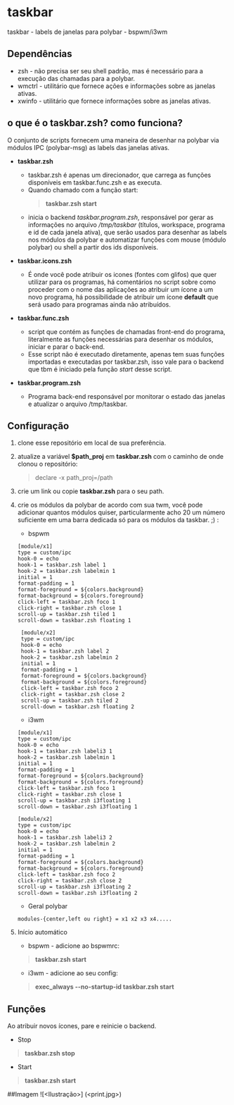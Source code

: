 # taskbar
taskbar - labels de janelas para polybar - bspwm/i3wm

## Dependências
* zsh - não precisa ser seu shell padrão, mas é necessário para a execução das chamadas para a polybar.
* wmctrl - utilitário que fornece ações e informações sobre as janelas ativas.
* xwinfo - utilitário que fornece informações sobre as janelas ativas.

## o que é o taskbar.zsh? como funciona?

O conjunto de scripts fornecem uma maneira de desenhar na polybar via módulos IPC (polybar-msg) as labels das janelas ativas.

* **taskbar.zsh**
	* taskbar.zsh é apenas um direcionador, que carrega as funções disponíveis em taskbar.func.zsh e as executa.
	* Quando chamado com a função start:
		> **taskbar.zsh start**
	* inicia o backend *taskbar.program.zsh*, responsável por gerar as informações no arquivo */tmp/taskbar* (títulos, workspace, programa e id de cada janela ativa), que serão usados para desenhar as labels nos módulos da polybar e automatizar funções com mouse (módulo polybar) ou shell a partir dos ids disponíveis.

* **taskbar.icons.zsh**
	* É onde você pode atribuir os icones (fontes com glifos) que quer utilizar para os programas, há comentários no script sobre como proceder com o nome das aplicações ao atribuir um ícone a um novo programa, há possibilidade de atribuir um ícone **default** que será usado para programas ainda não atribuídos.

* **taskbar.func.zsh**
	* script que contém as funções de chamadas front-end do programa, literalmente as funções necessárias para desenhar os módulos, iniciar e parar o back-end.
	* Esse script não é executado diretamente, apenas tem suas funções importadas e executadas por taskbar.zsh, isso vale para o backend que tbm é iniciado pela função *start* desse script.

* **taskbar.program.zsh**
	* Programa back-end responsável por monitorar o estado das janelas e atualizar o arquivo /tmp/taskbar.


## Configuração

1. clone esse repositório em local de sua preferência.

2. atualize a variável **$path_proj** em **taskbar.zsh** com o caminho de onde clonou o repositório:
	> declare -x path_proj=/path

3. crie um link ou copie **taskbar.zsh** para o seu path.

4. crie os módulos da polybar de acordo com sua twm, você pode adicionar quantos módulos quiser, particularmente acho 20 um número suficiente em uma barra dedicada só para os módulos da taskbar. ;) :

	* bspwm
	 ```
	 [module/x1]
	 type = custom/ipc
 	 hook-0 = echo
	 hook-1 = taskbar.zsh label 1
	 hook-2 = taskbar.zsh labelmin 1
	 initial = 1
	 format-padding = 1
	 format-foreground = ${colors.background}
	 format-background = ${colors.foreground}
	 click-left = taskbar.zsh foco 1
	 click-right = taskbar.zsh close 1
	 scroll-up = taskbar.zsh tiled 1
	 scroll-down = taskbar.zsh floating 1
	```
	```
	 [module/x2]
	 type = custom/ipc
	 hook-0 = echo
	 hook-1 = taskbar.zsh label 2
	 hook-2 = taskbar.zsh labelmin 2
	 initial = 1
	 format-padding = 1
	 format-foreground = ${colors.background}
	 format-background = ${colors.foreground}
	 click-left = taskbar.zsh foco 2
	 click-right = taskbar.zsh close 2
	 scroll-up = taskbar.zsh tiled 2
	 scroll-down = taskbar.zsh floating 2
	```

	* i3wm
	```
	[module/x1]
	type = custom/ipc
	hook-0 = echo
	hook-1 = taskbar.zsh labeli3 1
	hook-2 = taskbar.zsh labelmin 1
	initial = 1
	format-padding = 1
	format-foreground = ${colors.background}
	format-background = ${colors.foreground}
	click-left = taskbar.zsh foco 1
	click-right = taskbar.zsh close 1
	scroll-up = taskbar.zsh i3floating 1
	scroll-down = taskbar.zsh i3floating 1
	```
	```
	[module/x2]
	type = custom/ipc
	hook-0 = echo
	hook-1 = taskbar.zsh labeli3 2
	hook-2 = taskbar.zsh labelmin 2
	initial = 1
	format-padding = 1
	format-foreground = ${colors.background}
	format-background = ${colors.foreground}
	click-left = taskbar.zsh foco 2
	click-right = taskbar.zsh close 2
	scroll-up = taskbar.zsh i3floating 2
	scroll-down = taskbar.zsh i3floating 2
	```

	* Geral polybar
	```
 	modules-{center,left ou right} = x1 x2 x3 x4.....
	```

5. Início automático
	* bspwm - adicione ao bspwmrc:
	> **taskbar.zsh start**

	* i3wm - adicione ao seu config:
	> **exec_always --no-startup-id taskbar.zsh start**


## Funções

Ao atribuir novos ícones, pare e reinicie o backend.

* Stop
> **taskbar.zsh stop**

* Start
> **taskbar.zsh start**


##Imagem
![<Ilustração>] (<print.jpg>)
